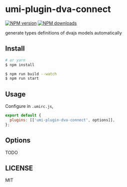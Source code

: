 # umi-plugin-dva-connect

[![NPM version](https://img.shields.io/npm/v/umi-plugin-dva-connect.svg?style=flat)](https://npmjs.org/package/umi-plugin-dva-connect) [![NPM downloads](http://img.shields.io/npm/dm/umi-plugin-dva-connect.svg?style=flat)](https://npmjs.org/package/umi-plugin-dva-connect)

generate types definitions of dvajs models automatically

## Install

```bash
# or yarn
$ npm install
```

```bash
$ npm run build --watch
$ npm run start
```

## Usage

Configure in `.umirc.js`,

```js
export default {
  plugins: [['umi-plugin-dva-connect', options]],
};
```

## Options

TODO

## LICENSE

MIT

